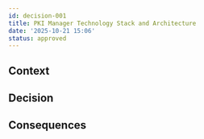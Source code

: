 ```yaml
---
id: decision-001
title: PKI Manager Technology Stack and Architecture
date: '2025-10-21 15:06'
status: approved
---
```

## Context



## Decision



## Consequences

